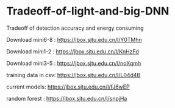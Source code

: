 # Tradeoff-of-light-and-big-DNN
Tradeoff of detection accuracy and energy consuming

Download mini6-8 : https://jbox.sjtu.edu.cn/l/Y0TMhn

Download mini1-2 : https://jbox.sjtu.edu.cn/l/KnHzFd

Download mini3-5 : https://jbox.sjtu.edu.cn/l/noXqmh

training data in csv: https://jbox.sjtu.edu.cn/l/L04d4B

current models: https://jbox.sjtu.edu.cn/l/fJ6wEP

random forest : https://jbox.sjtu.edu.cn/l/snpjHa